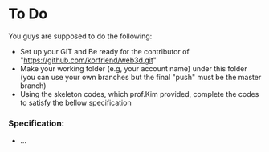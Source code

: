 # To Do

You guys are supposed to do the following:
- Set up your GIT and Be ready for the contributor of "https://github.com/korfriend/web3d.git"
- Make your working folder (e.g, your account name) under this folder (you can use your own branches but the final "push" must be the master branch)
- Using the skeleton codes, which prof.Kim provided, complete the codes to satisfy the bellow specification

### Specification:
- ...
